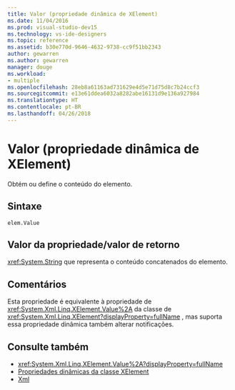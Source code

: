```yaml
---
title: Valor (propriedade dinâmica de XElement)
ms.date: 11/04/2016
ms.prod: visual-studio-dev15
ms.technology: vs-ide-designers
ms.topic: reference
ms.assetid: b30e770d-9646-4632-9738-cc9f51bb2343
author: gewarren
ms.author: gewarren
manager: douge
ms.workload:
- multiple
ms.openlocfilehash: 28eb8a61163ad731629e4d5e71d75d8c7b24ccf3
ms.sourcegitcommit: e13e61ddea6032a8282abe16131d9e136a927984
ms.translationtype: HT
ms.contentlocale: pt-BR
ms.lasthandoff: 04/26/2018
---
```

# <a name="value-xelement-dynamic-property"></a>Valor (propriedade dinâmica de XElement)

Obtém ou define o conteúdo do elemento.

## <a name="syntax"></a>Sintaxe

```
elem.Value
```

## <a name="property-valuereturn-value"></a>Valor da propriedade/valor de retorno

<xref:System.String> que representa o conteúdo concatenados do elemento.

## <a name="remarks"></a>Comentários

Esta propriedade é equivalente à propriedade de <xref:System.Xml.Linq.XElement.Value%2A> da classe de <xref:System.Xml.Linq.XElement?displayProperty=fullName> , mas suporta essa propriedade dinâmica também alterar notificações.

## <a name="see-also"></a>Consulte também

- <xref:System.Xml.Linq.XElement.Value%2A?displayProperty=fullName>
- [Propriedades dinâmicas da classe XElement](../designers/xelement-class-dynamic-properties.md)
- [Xml](../designers/xml-xelement-dynamic-property.md)
